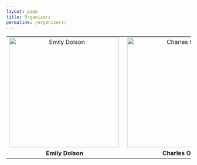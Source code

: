 ```yaml
---
layout: page
title: Organizers
permalink: /organizers/
---
```


|   |  |
| :-------------: | :-------------: |
| <img class="p1" src="http://cse.msu.edu/~dolsonem/wordpress/wp-content/uploads/2014/09/DolsonHeadshot-225x300.jpg" align="left" alt="Emily Dolson" height="300">  | <img class="p2" src="http://www.ofria.com/OfriaPhoto-web.jpg" align="right" alt="Charles Ofria" height="300">  |
| **Emily Dolson**  | **Charles Ofria**  |

